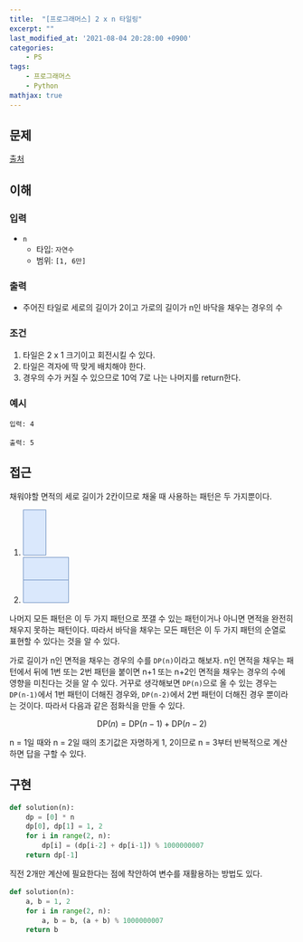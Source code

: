 ```yaml
---
title:  "[프로그래머스] 2 x n 타일링"
excerpt: ""
last_modified_at: '2021-08-04 20:28:00 +0900'
categories:
    - PS
tags:
    - 프로그래머스
    - Python
mathjax: true
---
```


## 문제

[출처](https://programmers.co.kr/learn/courses/30/lessons/12900)

## 이해

### 입력 

* ```n```
    * 타입: ```자연수```
    * 범위: ```[1, 6만]```
            
### 출력 

* 주어진 타일로 세로의 길이가 2이고 가로의 길이가 n인 바닥을 채우는 경우의 수

### 조건

1. 타일은 2 x 1 크기이고 회전시킬 수 있다.
2. 타일은 격자에 딱 맞게 배치해야 한다.
3. 경우의 수가 커질 수 있으므로 10억 7로 나는 나머지를 return한다.

### 예시

```
입력: 4

출력: 5
```

## 접근

채워야할 면적의 세로 길이가 2칸이므로 채울 때 사용하는 패턴은 두 가지뿐이다. 

1. ![세로 블록](/assets/images/2021/2021-08-04-3.png)
2. ![가로 블록 2스택](/assets/images/2021/2021-08-04-2.png)

나머지 모든 패턴은 이 두 가지 패턴으로 쪼갤 수 있는 패턴이거나 아니면 면적을 완전히 채우지 못하는 패턴이다. 따라서 바닥을 채우는 모든 패턴은 이 두 가지 패턴의 순열로 표현할 수 있다는 것을 알 수 있다. 

가로 길이가 n인 면적을 채우는 경우의 수를 ```DP(n)```이라고 해보자. n인 면적을 채우는 패턴에서 뒤에 1번 또는 2번 패턴을 붙이면 n+1 또는 n+2인 면적을 채우는 경우의 수에 영향을 미친다는 것을 알 수 있다. 거꾸로 생각해보면 ```DP(n)```으로 올 수 있는 경우는 ```DP(n-1)```에서 1번 패턴이 더해진 경우와, ```DP(n-2)```에서 2번 패턴이 더해진 경우 뿐이라는 것이다. 따라서 다음과 같은 점화식을 만들 수 있다.

$$
\text{DP}(n) = \text{DP}(n-1) + \text{DP}(n-2)
$$

n = 1일 때와 n = 2일 때의 초기값은 자명하게 1, 2이므로 n = 3부터 반복적으로 계산하면 답을 구할 수 있다.


## 구현

```python
def solution(n):
    dp = [0] * n
    dp[0], dp[1] = 1, 2
    for i in range(2, n):
        dp[i] = (dp[i-2] + dp[i-1]) % 1000000007
    return dp[-1]
```

직전 2개만 계산에 필요한다는 점에 착안하여 변수를 재활용하는 방법도 있다. 

```python
def solution(n):
    a, b = 1, 2
    for i in range(2, n):
        a, b = b, (a + b) % 1000000007
    return b
```
